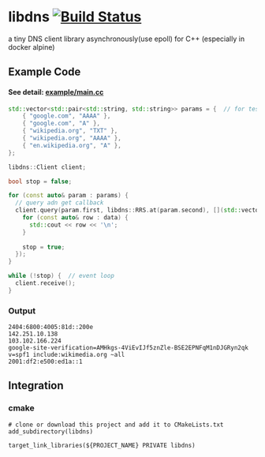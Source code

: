 # libdns [![Build Status](https://app.travis-ci.com/lccxz/libdns.svg?branch=main)](https://app.travis-ci.com/lccxz/libdns)
a tiny DNS client library asynchronously(use epoll) for C++ (especially in docker alpine)

## Example Code
#### See detail: [example/main.cc](https://github.com/lccxz/libdns/blob/main/example/main.cc)
```C++
std::vector<std::pair<std::string, std::string>> params = {  // for test
    { "google.com", "AAAA" },
    { "google.com", "A" },
    { "wikipedia.org", "TXT" },
    { "wikipedia.org", "AAAA" },
    { "en.wikipedia.org", "A" },
};

libdns::Client client;

bool stop = false;

for (const auto& param : params) {
  // query adn get callback
  client.query(param.first, libdns::RRS.at(param.second), [](std::vector<std::string> data) {
    for (const auto& row : data) {
      std::cout << row << '\n';
    }
    
    stop = true;
  });
}

while (!stop) {  // event loop
  client.receive();
}
```

### Output
```
2404:6800:4005:81d::200e
142.251.10.138
103.102.166.224
google-site-verification=AMHkgs-4ViEvIJf5znZle-BSE2EPNFqM1nDJGRyn2qk
v=spf1 include:wikimedia.org ~all
2001:df2:e500:ed1a::1
```


## Integration
### cmake
```
# clone or download this project and add it to CMakeLists.txt
add_subdirectory(libdns)

target_link_libraries(${PROJECT_NAME} PRIVATE libdns)
```

